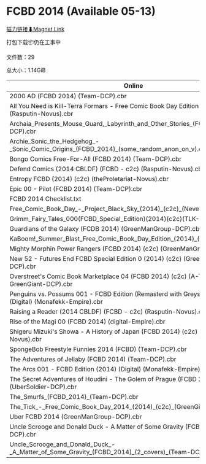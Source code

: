 # FCBD 2014 (Available 05-13)

[磁力链接⬇Magnet Link](magnet:?xt=urn:btih:dad691dcbb14839d5e50c8241776ca1af130248f&dn=FCBD%202014%20%28Available%2005-13%29)

打包下载📦仍在工事中

文件数：29

总大小：1.14GiB

Online | Download
--- | ---
2000 AD (FCBD 2014) (Team-DCP).cbr | 97.35MiB
All You Need is Kill-Terra Formars - Free Comic Book Day Edition (FCBD 2014) (c2c) (Rasputin-Novus).cbr | 43.50MiB
Archaia\_Presents\_Mouse\_Guard,\_Labyrinth\_and\_Other\_Stories\_(FCBD\_2014)\_(Team-DCP).cbr | 49.26MiB
Archie\_Sonic\_the\_Hedgehog\_-\_Sonic\_Comic\_Origins\_(FCBD\_2014)\_(some\_random\_anon\_on\_v).cbr | 19.62MiB
Bongo Comics Free-For-All (FCBD 2014) (Team-DCP).cbr | 36.82MiB
Defend Comics (2014 CBLDF) (FCBD - c2c) (Rasputin-Novus).cbr | 34.44MiB
Entropy FCBD (2014) (c2c) (theProletariat-Novus).cbr | 37.46MiB
Epic 00 - Pilot (FCBD 2014) (Team-DCP).cbr | 40.37MiB
FCBD 2014 Checklist.txt | 2.54KiB
Free\_Comic\_Book\_Day\_-\_Project\_Black\_Sky\_(2014)\_(c2c)\_(NeverKing-Empire).cbr | 95.66MiB
Grimm\_Fairy\_Tales\_000(FCBD\_Special\_Edition)(2014)(c2c)(TLK-EMPIRE-HD).cbr | 27.76MiB
Guardians of the Galaxy (FCDB 2014) (GreenManGroup-DCP).cbr | 38.02MiB
KaBoom!\_Summer\_Blast\_Free\_Comic\_Book\_Day\_Edition\_(2014)\_(Team-DCP).cbr | 49.61MiB
Mighty Morphin Power Rangers (FCBD 2014) (c2c) (GreenManGroup-DCP).cbr | 36.85MiB
New 52 - Futures End FCBD Special Edition 0 (2014) (c2c) (GreenManGroup-DCP).cbr | 43.47MiB
Overstreet's Comic Book Marketplace 04 (FCBD 2014) (c2c) (A-Team & GreenGiant-DCP).cbr | 42.28MiB
Penguins vs. Possums 001 - FCBD Edition (Remasterd with Greyscale) (2014) (Digital) (Monafekk-Empire).cbr | 16.32MiB
Raising a Reader (2014 CBLDF) (FCBD - c2c) (Rasputin-Novus).cbr | 11.65MiB
Rise of the Magi 00 (FCBD 2014) (digital-Empire).cbr | 54.14MiB
Shigeru Mizuki's Showa - A History of Japan (FCBD 2014) (c2c) (theProletariat-Novus).cbr | 37.84MiB
SpongeBob Freestyle Funnies 2014 (FCBD) (Team-DCP).cbr | 36.68MiB
The Adventures of Jellaby (FCBD 2014) (Team-DCP).cbr | 26.45MiB
The Arcs 001 - FCBD Edition (2014) (Digital) (Monafekk-Empire).cbr | 31.15MiB
The Secret Adventures of Houdini - The Golem of Prague (FCBD 2014) (Digital) (UberSoldier-DCP).cbr | 22.49MiB
The\_Smurfs\_(FCBD\_2014)\_(Team-DCP).cbr | 38.69MiB
The\_Tick\_-\_Free\_Comic\_Book\_Day\_2014\_(2014)\_(c2c)\_(GreenGiant-DCP).cbr | 45.57MiB
Uber FCBD 2014 (GreenManGroup-DCP).cbr | 46.86MiB
Uncle Scrooge and Donald Duck - A Matter of Some Gravity (FCBD 2014) (Team-DCP).cbr | 51.99MiB
Uncle\_Scrooge\_and\_Donald\_Duck\_-\_A\_Matter\_of\_Some\_Gravity\_(FCBD\_2014)\_(2\_covers)\_(Team-DCP).cbr | 52.94MiB